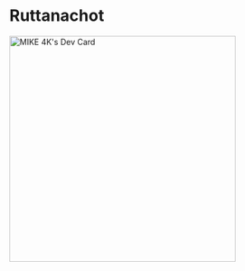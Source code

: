 # Ruttanachot

<a href="https://app.daily.dev/Ruttanachot"><img src="https://api.daily.dev/devcards/0abc556339a64afc822ea0f516056a9b.png?r=d3u" width="400" alt="MIKE 4K's Dev Card"/></a>
